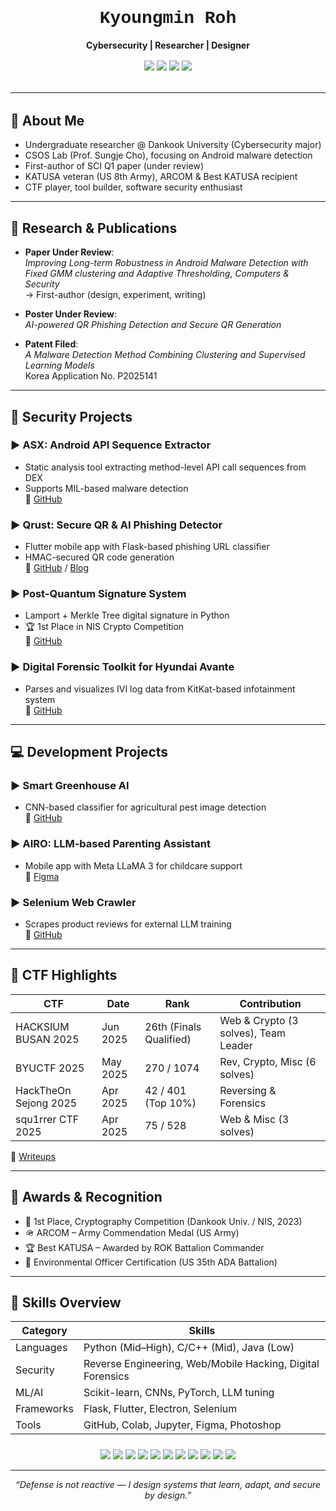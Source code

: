 <h1 align="center" style="font-family: 'Courier New', monospace;">Kyoungmin Roh</h1>
<p align="center"><strong>Cybersecurity | Researcher | Designer</strong></p>

<div align="center" style="margin-top: 1rem;">
  <a href="https://medium.com/@kyoungminroh01" target="_blank"><img src="https://img.shields.io/badge/MEDIUM-000000?style=for-the-badge&logo=medium&logoColor=white"/></a>
  <a href="https://github.com/rohkyoungmin" target="_blank"><img src="https://img.shields.io/badge/GITHUB-181717?style=for-the-badge&logo=github&logoColor=white"/></a>
  <a href="mailto:kyoungminroh01@gmail.com"><img src="https://img.shields.io/badge/GMAIL-D14836?style=for-the-badge&logo=gmail&logoColor=white"/></a>
  <a href="https://www.notion.so/kyoungminroh" target="_blank"><img src="https://img.shields.io/badge/NOTION-000000?style=for-the-badge&logo=notion&logoColor=white"/></a>
</div>

<hr style="margin: 2rem 0;"/>

## 🧾 About Me

- Undergraduate researcher @ Dankook University (Cybersecurity major)
- CSOS Lab (Prof. Sungje Cho), focusing on Android malware detection
- First-author of SCI Q1 paper (under review)
- KATUSA veteran (US 8th Army), ARCOM & Best KATUSA recipient
- CTF player, tool builder, software security enthusiast

---

## 🔬 Research & Publications

- **Paper Under Review**:  
  _Improving Long-term Robustness in Android Malware Detection with Fixed GMM clustering and Adaptive Thresholding_, *Computers & Security*  
  → First-author (design, experiment, writing)

- **Poster Under Review**:  
  _AI-powered QR Phishing Detection and Secure QR Generation_

- **Patent Filed**:  
  _A Malware Detection Method Combining Clustering and Supervised Learning Models_  
  Korea Application No. P2025141

---

## 🔐 Security Projects

### ▶ ASX: Android API Sequence Extractor  
- Static analysis tool extracting method-level API call sequences from DEX  
- Supports MIL-based malware detection  
🔗 [GitHub](https://github.com/rohkyoungmin/api-sequence-extractor-gui)

### ▶ Qrust: Secure QR & AI Phishing Detector  
- Flutter mobile app with Flask-based phishing URL classifier  
- HMAC-secured QR code generation  
🔗 [GitHub](https://github.com/dku-capstone) / [Blog](https://medium.com/@kyoungminroh01/building-a-phishing-url-detection-api-with-machine-learning-and-flask-9f2ae7e4af59)

### ▶ Post-Quantum Signature System  
- Lamport + Merkle Tree digital signature in Python  
- 🏆 1st Place in NIS Crypto Competition  
🔗 [GitHub](https://github.com/rohkyoungmin/Post-Quantum-Signature-System)

### ▶ Digital Forensic Toolkit for Hyundai Avante  
- Parses and visualizes IVI log data from KitKat-based infotainment system  
🔗 [GitHub](https://github.com/bogamie/Log)

---

## 💻 Development Projects

### ▶ Smart Greenhouse AI  
- CNN-based classifier for agricultural pest image detection  
🔗 [GitHub](https://github.com/rohkyoungmin/smart-greenhouse-disease-detector)

### ▶ AIRO: LLM-based Parenting Assistant  
- Mobile app with Meta LLaMA 3 for childcare support  
🔗 [Figma](https://www.figma.com/design/3qMwPXeXMMzIVACfhiIu6N/SW-%EC%9C%B5%ED%95%A9%EB%8C%80%ED%95%99-%EA%B2%BD%EC%A7%84%EB%8C%80%ED%9A%8C?node-id=0-1)

### ▶ Selenium Web Crawler  
- Scrapes product reviews for external LLM training  
🔗 [GitHub](https://github.com/rohkyoungmin/web_crawling)

---

## 🧩 CTF Highlights

| CTF | Date | Rank | Contribution |
|-----|------|------|--------------|
| HACKSIUM BUSAN 2025 | Jun 2025 | 26th (Finals Qualified) | Web & Crypto (3 solves), Team Leader |
| BYUCTF 2025 | May 2025 | 270 / 1074 | Rev, Crypto, Misc (6 solves) |
| HackTheOn Sejong 2025 | Apr 2025 | 42 / 401 (Top 10%) | Reversing & Forensics |
| squ1rrer CTF 2025 | Apr 2025 | 75 / 528 | Web & Misc (3 solves) |

📝 [Writeups](https://medium.com/@kyoungminroh01)

---

## 🏅 Awards & Recognition

- 🥇 1st Place, Cryptography Competition (Dankook Univ. / NIS, 2023)
- 🪖 ARCOM – Army Commendation Medal (US Army)
- 🏆 Best KATUSA – Awarded by ROK Battalion Commander
- 🧾 Environmental Officer Certification (US 35th ADA Battalion)

---

## 🧠 Skills Overview

| Category | Skills |
|----------|--------|
| Languages | Python (Mid–High), C/C++ (Mid), Java (Low) |
| Security | Reverse Engineering, Web/Mobile Hacking, Digital Forensics |
| ML/AI | Scikit-learn, CNNs, PyTorch, LLM tuning |
| Frameworks | Flask, Flutter, Electron, Selenium |
| Tools | GitHub, Colab, Jupyter, Figma, Photoshop |


<div align="center" style="margin-top: 1.5rem;">
  <img src="https://img.shields.io/badge/PYTHON-3776AB?style=for-the-badge&logo=python&logoColor=white"/>
  <img src="https://img.shields.io/badge/C++-00599C?style=for-the-badge&logo=c%2B%2B&logoColor=white"/>
  <img src="https://img.shields.io/badge/JAVA-007396?style=for-the-badge&logo=java&logoColor=white"/>
  <img src="https://img.shields.io/badge/FLASK-000000?style=for-the-badge&logo=flask&logoColor=white"/>
  <img src="https://img.shields.io/badge/Flutter-02569B?style=for-the-badge&logo=flutter&logoColor=white"/>
  <img src="https://img.shields.io/badge/Electron-47848F?style=for-the-badge&logo=electron&logoColor=white"/>
  <img src="https://img.shields.io/badge/Figma-F24E1E?style=for-the-badge&logo=figma&logoColor=white"/>
  <img src="https://img.shields.io/badge/GitHub-181717?style=for-the-badge&logo=github&logoColor=white"/>
  <img src="https://img.shields.io/badge/Colab-F9AB00?style=for-the-badge&logo=googlecolab&logoColor=white"/>
  <img src="https://img.shields.io/badge/Jupyter-F37626?style=for-the-badge&logo=jupyter&logoColor=white"/>
  <img src="https://img.shields.io/badge/Selenium-43B02A?style=for-the-badge&logo=selenium&logoColor=white"/>
</div>

---

<p align="center"><i>“Defense is not reactive — I design systems that learn, adapt, and secure by design.”</i></p>
